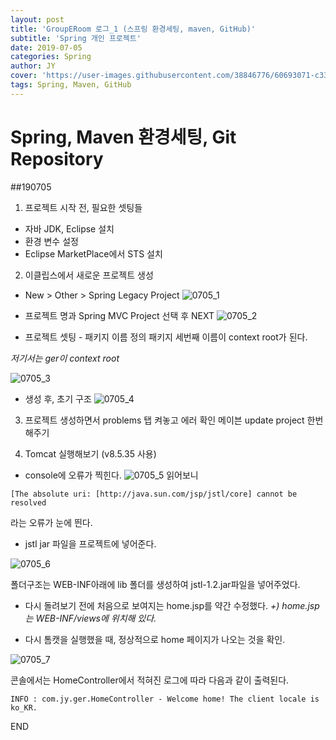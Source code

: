 ```yaml
---
layout: post
title: 'GroupERoom 로그_1 (스프링 환경세팅, maven, GitHub)'
subtitle: 'Spring 개인 프로젝트'
date: 2019-07-05
categories: Spring
author: JY
cover: 'https://user-images.githubusercontent.com/38846776/60693071-c3390600-9f13-11e9-85e6-cbba76cb5159.png'
tags: Spring, Maven, GitHub
---
```


# Spring, Maven 환경세팅, Git Repository  

##190705 

1. 프로젝트 시작 전, 필요한 셋팅들
- 자바 JDK, Eclipse 설치
- 환경 변수 설정
- Eclipse MarketPlace에서 STS 설치

2. 이클립스에서 새로운 프로젝트 생성
- New > Other > Spring Legacy Project
![0705_1](https://user-images.githubusercontent.com/38846776/60693122-f7acc200-9f13-11e9-805e-01da4fae6f8f.PNG)

- 프로젝트 명과 Spring MVC Project 선택 후 NEXT
![0705_2](https://user-images.githubusercontent.com/38846776/60693181-36427c80-9f14-11e9-8163-f9b12534481a.PNG)

- 프로젝트 셋팅 - 패키지 이름 정의
패키지 세번째 이름이 context root가 된다. 

*저기서는 ger이 context root*

![0705_3](https://user-images.githubusercontent.com/38846776/60693238-84578000-9f14-11e9-9cf2-ca99c9fa0b4c.PNG)

- 생성 후, 초기 구조
![0705_4](https://user-images.githubusercontent.com/38846776/60693253-920d0580-9f14-11e9-80b4-bf44d0080897.PNG)

3. 프로젝트 생성하면서 problems 탭 켜놓고 에러 확인
메이븐 update project 한번 해주기

4. Tomcat 실행해보기 (v8.5.35 사용) 
- console에 오류가 찍힌다.
![0705_5](https://user-images.githubusercontent.com/38846776/60694051-b4ece900-9f17-11e9-81c8-59f684361eb5.PNG)
읽어보니

~~~
[The absolute uri: [http://java.sun.com/jsp/jstl/core] cannot be resolved
~~~

라는 오류가 눈에 띈다. 

- jstl jar 파일을 프로젝트에 넣어준다.

![0705_6](https://user-images.githubusercontent.com/38846776/60694052-b61e1600-9f17-11e9-9701-ba30555050c6.PNG)

폴더구조는 WEB-INF아래에 lib 폴더를 생성하여 jstl-1.2.jar파일을 넣어주었다.

- 다시 돌려보기 전에 처음으로 보여지는 home.jsp를 약간 수정했다.
*+) home.jsp는 WEB-INF/views에 위치해 있다.*

- 다시 톰캣을 실행했을 때, 정상적으로 home 페이지가 나오는 것을 확인.

![0705_7](https://user-images.githubusercontent.com/38846776/60700466-fccd3980-9f32-11e9-8ba1-5ce0494d4d94.PNG)

콘솔에서는 HomeController에서 적혀진 로그에 따라 다음과 같이 출력된다.

~~~
INFO : com.jy.ger.HomeController - Welcome home! The client locale is ko_KR.
~~~


END
















